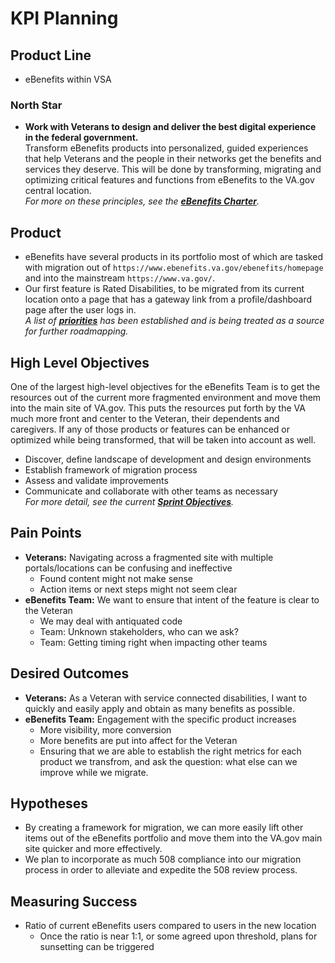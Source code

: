 # KPI Planning

## Product Line
- eBenefits within VSA

### North Star
- **Work with Veterans to design and deliver the best digital experience in the federal government.**  
Transform eBenefits products into personalized, guided experiences that help Veterans and the people in their networks get the benefits and services they deserve.  This will be done by transforming, migrating and optimizing critical features and functions from eBenefits to the VA.gov central location.  
_For more on these principles, see the [**eBenefits Charter**](https://github.com/department-of-veterans-affairs/va.gov-team/blob/master/teams/vsa/teams/ebenefits/charter.md)._


## Product
- eBenefits have several products in its portfolio most of which are tasked with migration out of `https://www.ebenefits.va.gov/ebenefits/homepage` and into the mainstream `https://www.va.gov/`.  
- Our first feature is Rated Disabilities, to be migrated from its current location onto a page that has a gateway link from a profile/dashboard page after the user logs in.  
_A list of [**priorities**](https://github.com/department-of-veterans-affairs/va.gov-team/blob/master/teams/vsa/teams/ebenefits/priorities.md) has been established and is being treated as a source for further roadmapping._

## High Level Objectives
One of the largest high-level objectives for the eBenefits Team is to get the resources out of the current more fragmented environment and move them into the main site of VA.gov.  This puts the resources put forth by the VA much more front and center to the Veteran, their dependents and caregivers.  If any of those products or features can be enhanced or optimized while being transformed, that will be taken into account as well.

- Discover, define landscape of development and design environments
- Establish framework of migration process
- Assess and validate improvements
- Communicate and collaborate with other teams as necessary  
_For more detail, see the current [**Sprint Objectives**](https://github.com/department-of-veterans-affairs/va.gov-team/blob/master/teams/vsa/teams/ebenefits/sprint-objectives.md)._

## Pain Points
- **Veterans:** Navigating across a fragmented site with multiple portals/locations can be confusing and ineffective  
  - Found content might not make sense
  - Action items or next steps might not seem clear
- **eBenefits Team:** We want to ensure that intent of the feature is clear to the Veteran  
  - We may deal with antiquated code
  - Team: Unknown stakeholders, who can we ask?
  - Team: Getting timing right when impacting other teams

## Desired Outcomes
- **Veterans:** As a Veteran with service connected disabilities, I want to quickly and easily apply and obtain as many benefits as possible.  
- **eBenefits Team:** Engagement with the specific product increases
  - More visibility, more conversion
  - More benefits are put into affect for the Veteran
  - Ensuring that we are able to establish the right metrics for each product we transfrom, and ask the question: what else can we improve while we migrate.

## Hypotheses
- By creating a framework for migration, we can more easily lift other items out of the eBenefits portfolio and move them into the VA.gov main site quicker and more effectively.
- We plan to incorporate as much 508 compliance into our migration process in order to alleviate and expedite the 508 review process.

## Measuring Success
- Ratio of current eBenefits users compared to users in the new location
  - Once the ratio is near 1:1, or some agreed upon threshold,  plans for sunsetting can be triggered
